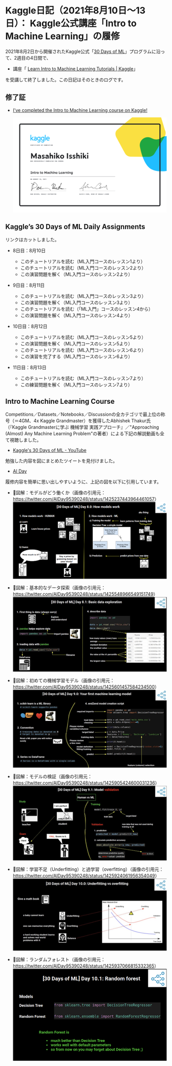 Kaggle日記（2021年8月10日～13日）： Kaggle公式講座「Intro to Machine Learning」の履修
=====================================================================================

2021年8月2日から開催されたKaggle公式「[30 Days of ML](https://www.kaggle.com/thirty-days-of-ml)」プログラムに沿って、2週目の4日間で、

- 講座「 [Learn Intro to Machine Learning Tutorials | Kaggle](https://www.kaggle.com/learn/intro-to-machine-learning)」

を受講して終了しました。この日記はそのときのログです。

修了証
----------------------------------------

- [I've completed the Intro to Machine Learning course on Kaggle!](https://www.kaggle.com/learn/certification/isshiki/intro-to-machine-learning)

  ![Masahiko Isshiki - Intro to Machine Learning](images/MasahikoIsshiki-IntrotoMachineLearning.png)

Kaggle’s 30 Days of ML Daily Assignments
----------------------------------------

リンクはカットしました。

- 8日目：8月10日
  - このチュートリアルを読む（ML入門コースのレッスン1より）
  - このチュートリアルを読む（ML入門コースのレッスン2より）
  - この演習問題を解く（ML入門コースのレッスン2より）

- 9日目：8月11日
  - このチュートリアルを読む（ML入門コースのレッスン3より）
  - この演習問題を解く（ML入門コースのレッスン3より）
  - このチュートリアルを読む（「ML入門」コースのレッスン4から）
  - この演習問題を解く（ML入門コースのレッスン4より）

- 10日目：8月12日
  - このチュートリアルを読む（ML入門コースのレッスン5より）
  - この演習問題を解く（ML入門コースのレッスン5より）
  - このチュートリアルを読む（ML入門コースのレッスン6より）
  - この演習を完了する（ML入門コースのレッスン6より）

- 11日目：8月13日
  - このチュートリアルを読む（ML入門コースのレッスン7より）
  - この練習問題を解く（ML入門コースのレッスン7より）

Intro to Machine Learning Course
----------------------------------------

Competitions／Datasets／Notebooks／Discussionの全カテゴリで最上位の称号（＝4GM、4x Kaggle Grandmaster）を獲得したAbhishek Thakur氏（『Kaggle Grandmasterに学ぶ 機械学習 実践アプローチ』／"Approaching (Almost) Any Machine Learning Problem"の著者）による下記の解説動画も全て視聴しました。

- [Kaggle's 30 Days of ML - YouTube](https://www.youtube.com/playlist?list=PL98nY_tJQXZnP-k3qCDd1hljVSciDV9_N)

勉強した内容を図にまとめたツイートを見付けました。

- [AI Day](https://twitter.com/AIDay95390248)

履修内容を簡単に思い出しやすいように、上記の図を以下に引用しています。

- :arrow_down_small:図解：モデルがどう働くか（画像の引用元：<https://twitter.com/AIDay95390248/status/1425237443964461057>）
  ![How models work](images/20210818-171750.png)

- :arrow_down_small:図解：基本的なデータ探索（画像の引用元：<https://twitter.com/AIDay95390248/status/1425548966549151749>）
  ![Basic data exploration](images/20210818-171944.png)

- :arrow_down_small:図解：初めての機械学習モデル（画像の引用元：<https://twitter.com/AIDay95390248/status/1425601457584234500>）
  ![Your first machine learning model](images/20210818-172053.png)

- :arrow_down_small:図解：モデルの検証（画像の引用元：<https://twitter.com/AIDay95390248/status/1425905424600031236>）
  ![Model vaidation](images/20210818-172210.png)

- :arrow_down_small:図解：学習不足（Underfitting）と過学習（overfitting）（画像の引用元：<https://twitter.com/AIDay95390248/status/1425924061956354049>）
  ![Underfitting vs Overfitting](images/20210818-172311.png)

- :arrow_down_small:図解：ランダムフォレスト（画像の引用元：<https://twitter.com/AIDay95390248/status/1425937066815332365>）
  ![Random Forest](images/20210818-172921.png)
